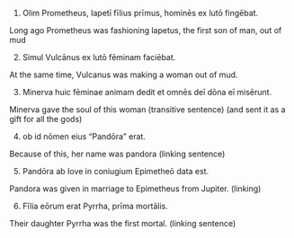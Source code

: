 1. Olim Prometheus, Iapetī fīlius prīmus, hominēs ex lutō fingēbat.

  Long ago Prometheus was fashioning lapetus, the first son of man, out of mud 
  
2. Simul Vulcānus ex lutō fēminam faciēbat.

  At the same time, Vulcanus was making a woman out of mud. 
  
3. Minerva huic fēminae animam dedit et omnēs deī dōna eī misērunt.

  Minerva gave the soul of this woman (transitive sentence) (and sent it as a gift for all the gods) 
  
4. ob id nōmen eius “Pandōra” erat.

  Because of this, her name was pandora (linking sentence) 
  
5. Pandōra ab Iove in coniugium Epimetheō data est.

  Pandora was given in marriage to Epimetheus from Jupiter. (linking) 
  
6. Fīlia eōrum erat Pyrrha, prīma mortālis.

  Their daughter Pyrrha was the first mortal. (linking sentence)
  
